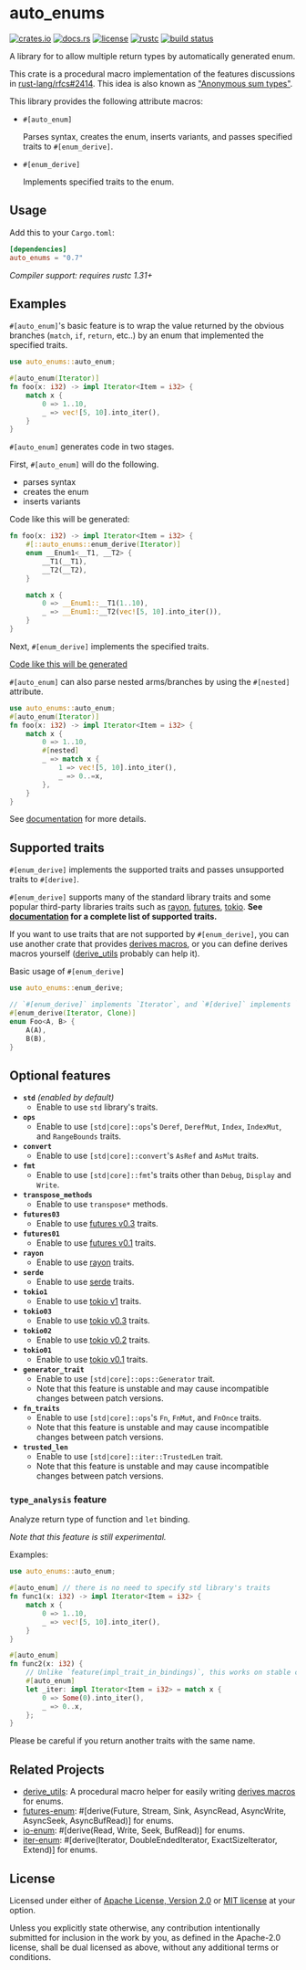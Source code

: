 # auto_enums

[![crates.io](https://img.shields.io/crates/v/auto_enums?style=flat-square&logo=rust)](https://crates.io/crates/auto_enums)
[![docs.rs](https://img.shields.io/badge/docs.rs-auto__enums-blue?style=flat-square&logo=docs.rs)](https://docs.rs/auto_enums)
[![license](https://img.shields.io/badge/license-Apache--2.0_OR_MIT-blue?style=flat-square)](#license)
[![rustc](https://img.shields.io/badge/rustc-1.31+-blue?style=flat-square&logo=rust)](https://www.rust-lang.org)
[![build status](https://img.shields.io/github/workflow/status/taiki-e/auto_enums/CI/main?style=flat-square&logo=github)](https://github.com/taiki-e/auto_enums/actions)

A library for to allow multiple return types by automatically generated enum.

This crate is a procedural macro implementation of the features discussions
in [rust-lang/rfcs#2414]. This idea is also known as
["Anonymous sum types"][rust-lang/rfcs#294].

This library provides the following attribute macros:

- `#[auto_enum]`

  Parses syntax, creates the enum, inserts variants, and passes specified
  traits to `#[enum_derive]`.

- `#[enum_derive]`

  Implements specified traits to the enum.

## Usage

Add this to your `Cargo.toml`:

```toml
[dependencies]
auto_enums = "0.7"
```

*Compiler support: requires rustc 1.31+*

## Examples

`#[auto_enum]`'s basic feature is to wrap the value returned by the obvious
branches (`match`, `if`, `return`, etc..) by an enum that implemented the
specified traits.

```rust
use auto_enums::auto_enum;

#[auto_enum(Iterator)]
fn foo(x: i32) -> impl Iterator<Item = i32> {
    match x {
        0 => 1..10,
        _ => vec![5, 10].into_iter(),
    }
}
```

`#[auto_enum]` generates code in two stages.

First, `#[auto_enum]` will do the following.

- parses syntax
- creates the enum
- inserts variants

Code like this will be generated:

```rust
fn foo(x: i32) -> impl Iterator<Item = i32> {
    #[::auto_enums::enum_derive(Iterator)]
    enum __Enum1<__T1, __T2> {
        __T1(__T1),
        __T2(__T2),
    }

    match x {
        0 => __Enum1::__T1(1..10),
        _ => __Enum1::__T2(vec![5, 10].into_iter()),
    }
}
```

Next, `#[enum_derive]` implements the specified traits.

[Code like this will be generated](tests/expand/enum_derive/example-1.expanded.rs)

`#[auto_enum]` can also parse nested arms/branches by using the `#[nested]`
attribute.

```rust
use auto_enums::auto_enum;
#[auto_enum(Iterator)]
fn foo(x: i32) -> impl Iterator<Item = i32> {
    match x {
        0 => 1..10,
        #[nested]
        _ => match x {
            1 => vec![5, 10].into_iter(),
            _ => 0..=x,
        },
    }
}
```

See [documentation](https://docs.rs/auto_enums) for more details.

## Supported traits

`#[enum_derive]` implements the supported traits and passes unsupported
traits to `#[derive]`.

`#[enum_derive]` supports many of the standard library traits and some popular
third-party libraries traits such as [rayon], [futures][futures03],
[tokio][tokio1]. **See [documentation](https://docs.rs/auto_enums/0.7/auto_enums/#supported-traits) for a complete list of supported traits.**

If you want to use traits that are not supported by `#[enum_derive]`, you
can use another crate that provides [derives macros][proc-macro-derive], or
you can define derives macros yourself ([derive_utils] probably can help it).

Basic usage of `#[enum_derive]`

```rust
use auto_enums::enum_derive;

// `#[enum_derive]` implements `Iterator`, and `#[derive]` implements `Clone`.
#[enum_derive(Iterator, Clone)]
enum Foo<A, B> {
    A(A),
    B(B),
}
```

## Optional features

- **`std`** *(enabled by default)*
  - Enable to use `std` library's traits.
- **`ops`**
  - Enable to use `[std|core]::ops`'s `Deref`, `DerefMut`, `Index`, `IndexMut`, and `RangeBounds` traits.
- **`convert`**
  - Enable to use `[std|core]::convert`'s `AsRef` and `AsMut` traits.
- **`fmt`**
  - Enable to use `[std|core]::fmt`'s traits other than `Debug`, `Display` and `Write`.
- **`transpose_methods`**
  - Enable to use `transpose*` methods.
- **`futures03`**
  - Enable to use [futures v0.3][futures03] traits.
- **`futures01`**
  - Enable to use [futures v0.1][futures01] traits.
- **`rayon`**
  - Enable to use [rayon] traits.
- **`serde`**
  - Enable to use [serde] traits.
- **`tokio1`**
  - Enable to use [tokio v1][tokio1] traits.
- **`tokio03`**
  - Enable to use [tokio v0.3][tokio03] traits.
- **`tokio02`**
  - Enable to use [tokio v0.2][tokio02] traits.
- **`tokio01`**
  - Enable to use [tokio v0.1][tokio01] traits.
- **`generator_trait`**
  - Enable to use `[std|core]::ops::Generator` trait.
  - Note that this feature is unstable and may cause incompatible changes between patch versions.
- **`fn_traits`**
  - Enable to use `[std|core]::ops`'s `Fn`, `FnMut`, and `FnOnce` traits.
  - Note that this feature is unstable and may cause incompatible changes between patch versions.
- **`trusted_len`**
  - Enable to use `[std|core]::iter::TrustedLen` trait.
  - Note that this feature is unstable and may cause incompatible changes between patch versions.

### `type_analysis` feature

Analyze return type of function and `let` binding.

*Note that this feature is still experimental.*

Examples:

```rust
use auto_enums::auto_enum;

#[auto_enum] // there is no need to specify std library's traits
fn func1(x: i32) -> impl Iterator<Item = i32> {
    match x {
        0 => 1..10,
        _ => vec![5, 10].into_iter(),
    }
}

#[auto_enum]
fn func2(x: i32) {
    // Unlike `feature(impl_trait_in_bindings)`, this works on stable compilers.
    #[auto_enum]
    let _iter: impl Iterator<Item = i32> = match x {
        0 => Some(0).into_iter(),
        _ => 0..x,
    };
}
```

Please be careful if you return another traits with the same name.

[derive_utils]: https://github.com/taiki-e/derive_utils
[futures-enum]: https://github.com/taiki-e/futures-enum
[futures01]: https://docs.rs/futures/0.1
[futures03]: https://docs.rs/futures/0.3
[io-enum]: https://github.com/taiki-e/io-enum
[iter-enum]: https://github.com/taiki-e/iter-enum
[proc-macro-derive]: https://doc.rust-lang.org/reference/procedural-macros.html#derive-macros
[rayon]: https://docs.rs/rayon/1
[rust-lang/rfcs#294]: https://github.com/rust-lang/rfcs/issues/294
[rust-lang/rfcs#2414]: https://github.com/rust-lang/rfcs/issues/2414
[serde]: https://docs.rs/serde/1
[tokio01]: https://docs.rs/tokio/0.1
[tokio02]: https://docs.rs/tokio/0.2
[tokio03]: https://docs.rs/tokio/0.3
[tokio1]: https://docs.rs/tokio/1

## Related Projects

- [derive_utils]: A procedural macro helper for easily writing [derives macros][proc-macro-derive] for enums.
- [futures-enum]: \#\[derive(Future, Stream, Sink, AsyncRead, AsyncWrite, AsyncSeek, AsyncBufRead)\] for enums.
- [io-enum]: \#\[derive(Read, Write, Seek, BufRead)\] for enums.
- [iter-enum]: \#\[derive(Iterator, DoubleEndedIterator, ExactSizeIterator, Extend)\] for enums.

## License

Licensed under either of [Apache License, Version 2.0](LICENSE-APACHE) or
[MIT license](LICENSE-MIT) at your option.

Unless you explicitly state otherwise, any contribution intentionally submitted
for inclusion in the work by you, as defined in the Apache-2.0 license, shall
be dual licensed as above, without any additional terms or conditions.
